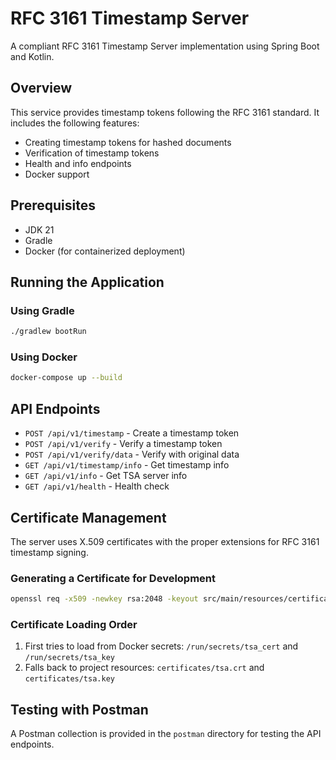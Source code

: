 # RFC 3161 Timestamp Server

A compliant RFC 3161 Timestamp Server implementation using Spring Boot and Kotlin.

## Overview

This service provides timestamp tokens following the RFC 3161 standard. It includes the following features:

- Creating timestamp tokens for hashed documents
- Verification of timestamp tokens
- Health and info endpoints
- Docker support

## Prerequisites

- JDK 21
- Gradle
- Docker (for containerized deployment)

## Running the Application

### Using Gradle

```bash
./gradlew bootRun
```

### Using Docker

```bash
docker-compose up --build
```

## API Endpoints

- `POST /api/v1/timestamp` - Create a timestamp token
- `POST /api/v1/verify` - Verify a timestamp token
- `POST /api/v1/verify/data` - Verify with original data
- `GET /api/v1/timestamp/info` - Get timestamp info
- `GET /api/v1/info` - Get TSA server info
- `GET /api/v1/health` - Health check

## Certificate Management

The server uses X.509 certificates with the proper extensions for RFC 3161 timestamp signing.

### Generating a Certificate for Development

```bash
openssl req -x509 -newkey rsa:2048 -keyout src/main/resources/certificates/tsa.key -out src/main/resources/certificates/tsa.crt -days 3650 -nodes -subj "/C=US/ST=California/L=Mountain View/O=TSA/OU=TSA/CN=Trusted Timestamp/SN=TS-CA/emailAddress=tsa-ca@example.com" -addext "keyUsage = digitalSignature" -addext "extendedKeyUsage = timeStamping"
```

### Certificate Loading Order

1. First tries to load from Docker secrets: `/run/secrets/tsa_cert` and `/run/secrets/tsa_key`
2. Falls back to project resources: `certificates/tsa.crt` and `certificates/tsa.key`

## Testing with Postman

A Postman collection is provided in the `postman` directory for testing the API endpoints.